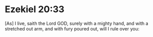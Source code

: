 # Ezekiel 20:33

[As] I live, saith the Lord GOD, surely with a mighty hand, and with a stretched out arm, and with fury poured out, will I rule over you: